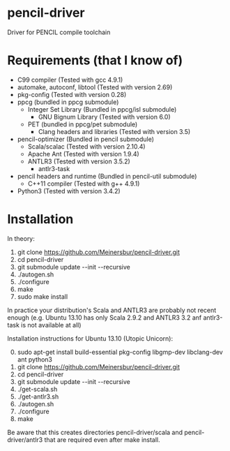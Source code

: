 pencil-driver
=============

Driver for PENCIL compile toolchain


Requirements (that I know of)
============

- C99 compiler (Tested with gcc 4.9.1)
- automake, autoconf, libtool (Tested with version 2.69)
- pkg-config (Tested with version 0.28)
- ppcg (bundled in ppcg submodule)
  - Integer Set Library (Bundled in ppcg/isl submodule)
    - GNU Bignum Library (Tested with version 6.0)
  - PET (bundled in ppcg/pet submodule)
    - Clang headers and libraries (Tested with version 3.5)
- pencil-optimizer (Bundled in pencil submodule)
  - Scala/scalac (Tested with version 2.10.4)
  - Apache Ant (Tested with version 1.9.4)
  - ANTLR3 (Tested with version 3.5.2)
    - antlr3-task
- pencil headers and runtime (Bundled in pencil-util submodule)
  - C++11 compiler (Tested with g++ 4.9.1)
- Python3 (Tested with version 3.4.2)


Installation
============

In theory:

1) git clone https://github.com/Meinersbur/pencil-driver.git
2) cd pencil-driver
3) git submodule update --init --recursive
4) ./autogen.sh
5) ./configure
6) make
7) sudo make install


In practice your distribution's Scala and ANTLR3 are probably not recent enough (e.g. Ubuntu 13.10 has only Scala 2.9.2 and ANTLR3 3.2 anf antlr3-task is not available at all)

Installation instructions for Ubuntu 13.10 (Utopic Unicorn):

0) sudo apt-get install build-essential pkg-config libgmp-dev libclang-dev ant python3
1) git clone https://github.com/Meinersbur/pencil-driver.git
2) cd pencil-driver
3) git submodule update --init --recursive
4) ./get-scala.sh
5) ./get-antlr3.sh
6) ./autogen.sh
7) ./configure
8) make

Be aware that this creates directories pencil-driver/scala and pencil-driver/antlr3 that are required even after make install.



